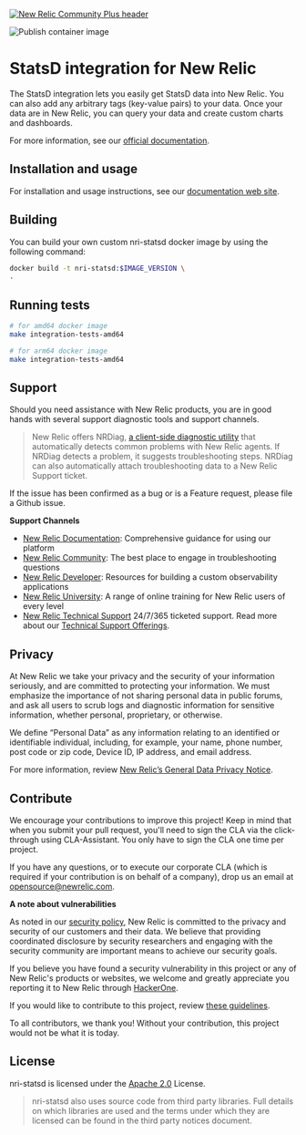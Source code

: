 [![New Relic Community Plus header](https://raw.githubusercontent.com/newrelic/open-source-office/master/examples/categories/images/Community_Plus.png)](https://opensource.newrelic.com/oss-category/#community-plus)

![Publish container image](https://github.com/newrelic/nri-statsd/workflows/Publish%20container%20image/badge.svg)

# StatsD integration for New Relic

The StatsD integration lets you easily get StatsD data into New Relic. You can also add any arbitrary tags (key-value pairs) to your data. Once your data are in New Relic, you can query your data and create custom charts and dashboards.

For more information, see our [official documentation](https://docs.newrelic.com/docs/integrations/host-integrations/host-integrations-list/statsd-monitoring-integration-version-2).

## Installation and usage

For installation and usage instructions, see our [documentation web site](https://docs.newrelic.com/docs/integrations/host-integrations/host-integrations-list/statsd-monitoring-integration-version-2).

## Building

You can build your own custom nri-statsd docker image by using the following command:

```bash
docker build -t nri-statsd:$IMAGE_VERSION \
.
```

## Running tests
```bash
# for amd64 docker image
make integration-tests-amd64

# for arm64 docker image
make integration-tests-amd64
```

## Support

Should you need assistance with New Relic products, you are in good hands with several support diagnostic tools and support channels.

> New Relic offers NRDiag, [a client-side diagnostic utility](https://docs.newrelic.com/docs/using-new-relic/cross-product-functions/troubleshooting/new-relic-diagnostics) that automatically detects common problems with New Relic agents. If NRDiag detects a problem, it suggests troubleshooting steps. NRDiag can also automatically attach troubleshooting data to a New Relic Support ticket.

If the issue has been confirmed as a bug or is a Feature request, please file a Github issue.

**Support Channels**

* [New Relic Documentation](https://docs.newrelic.com): Comprehensive guidance for using our platform
* [New Relic Community](https://discuss.newrelic.com): The best place to engage in troubleshooting questions
* [New Relic Developer](https://developer.newrelic.com/): Resources for building a custom observability applications
* [New Relic University](https://learn.newrelic.com/): A range of online training for New Relic users of every level
* [New Relic Technical Support](https://support.newrelic.com/) 24/7/365 ticketed support. Read more about our [Technical Support Offerings](https://docs.newrelic.com/docs/licenses/license-information/general-usage-licenses/support-plan).

## Privacy

At New Relic we take your privacy and the security of your information seriously, and are committed to protecting your information. We must emphasize the importance of not sharing personal data in public forums, and ask all users to scrub logs and diagnostic information for sensitive information, whether personal, proprietary, or otherwise.

We define “Personal Data” as any information relating to an identified or identifiable individual, including, for example, your name, phone number, post code or zip code, Device ID, IP address, and email address.

For more information, review [New Relic’s General Data Privacy Notice](https://newrelic.com/termsandconditions/privacy).

## Contribute

We encourage your contributions to improve this project! Keep in mind that when you submit your pull request, you'll need to sign the CLA via the click-through using CLA-Assistant. You only have to sign the CLA one time per project.

If you have any questions, or to execute our corporate CLA (which is required if your contribution is on behalf of a company), drop us an email at opensource@newrelic.com.

**A note about vulnerabilities**

As noted in our [security policy](../../security/policy), New Relic is committed to the privacy and security of our customers and their data. We believe that providing coordinated disclosure by security researchers and engaging with the security community are important means to achieve our security goals.

If you believe you have found a security vulnerability in this project or any of New Relic's products or websites, we welcome and greatly appreciate you reporting it to New Relic through [HackerOne](https://hackerone.com/newrelic).

If you would like to contribute to this project, review [these guidelines](./CONTRIBUTING.md).

To all contributors, we thank you!  Without your contribution, this project would not be what it is today.

## License

nri-statsd is licensed under the [Apache 2.0](http://apache.org/licenses/LICENSE-2.0.txt) License.

> nri-statsd also uses source code from third party libraries. Full details on which libraries are used and the terms under which they are licensed can be found in the third party notices document.
